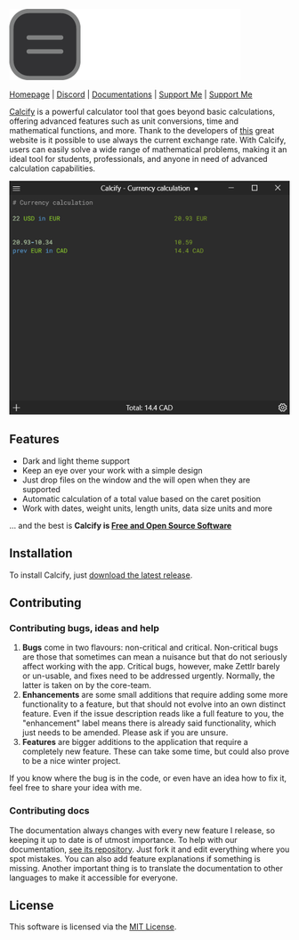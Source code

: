 ![Calcify](resources/calcify.png "Calcify")


[Homepage](https://tonif03.github.io/prod/calcify) | [Discord](https://discord.gg/MfHHgYtWub) | [Documentations]() | [Support Me](https://www.buymeacoffee.com/tonif03) | [Support Me](https://buymeacoffee.com/tonif03)


[Calcify](https://tonif03.github.io/prod/calcify) is a powerful calculator tool that goes beyond basic calculations, offering advanced features such as unit conversions, time and mathematical functions, and more. Thank to the developers of [this](https://exchangerate.host) great website is it possible to use always the current exchange rate. With Calcify, users can easily solve a wide range of mathematical problems, making it an ideal tool for students, professionals, and anyone in need of advanced calculation capabilities.

![Currency calculation](resources/1.png)

## Features

* Dark and light theme support
* Keep an eye over your work with a simple design
* Just drop files on the window and the will open when they are supported
* Automatic calculation of a total value based on the caret position
* Work with dates, weight units, length units, data size units and more

… and the best is **Calcify is [Free and Open Source Software](https://en.wikipedia.org/wiki/Free_and_open-source_software)**

## Installation

To install Calcify, just [download the latest release](https://github.com/ToniF03/Calcify/releases/latest).

## Contributing

### Contributing bugs, ideas and help
1.  **Bugs** come in two flavours: non-critical and critical. Non-critical bugs are those that sometimes can mean a nuisance but that do not seriously affect working with the app. Critical bugs, however, make Zettlr barely or un-usable, and fixes need to be addressed urgently. Normally, the latter is taken on by the core-team.
2.  **Enhancements** are some small additions that require adding some more functionality to a feature, but that should not evolve into an own distinct feature. Even if the issue description reads like a full feature to you, the "enhancement" label means there is already said functionality, which just needs to be amended. Please ask if you are unsure.
3.  **Features** are bigger additions to the application that require a completely new feature. These can take some time, but could also prove to be a nice winter project.

If you know where the bug is in the code, or even have an idea how to fix it, feel free to share your idea with me.

### Contributing docs
The documentation always changes with every new feature I release, so keeping it up to date is of utmost importance. To help with our documentation, [see its repository](https://github.com/tonif03/calcify-docs). Just fork it and edit everything where you spot mistakes. You can also add feature explanations if something is missing.
Another important thing is to translate the documentation to other languages to make it accessible for everyone.

## License

This software is licensed via the [MIT License](https://spdx.org/licenses/MIT.html).
